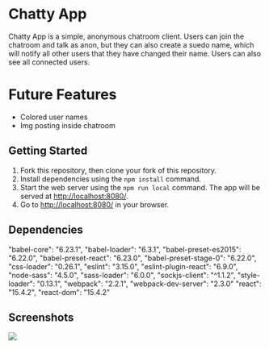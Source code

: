 # Chatty App

Chatty App is a simple, anonymous chatroom client.
Users can join the chatroom and talk as anon, but they can also create a suedo name, which will notify all other users that they have changed their name. Users can also see all connected users.

# Future Features
- Colored user names
- Img posting inside chatroom

## Getting Started

1. Fork this repository, then clone your fork of this repository.
2. Install dependencies using the `npm install` command.
3. Start the web server using the `npm run local` command. The app will be served at <http://localhost:8080/>.
4. Go to <http://localhost:8080/> in your browser.

## Dependencies

  "babel-core": "6.23.1",
  "babel-loader": "6.3.1",
  "babel-preset-es2015": "6.22.0",
  "babel-preset-react": "6.23.0",
  "babel-preset-stage-0": "6.22.0",
  "css-loader": "0.26.1",
  "eslint": "3.15.0",
  "eslint-plugin-react": "6.9.0",
  "node-sass": "4.5.0",
  "sass-loader": "6.0.0",
  "sockjs-client": "^1.1.2",
  "style-loader": "0.13.1",
  "webpack": "2.2.1",
  "webpack-dev-server": "2.3.0"
  "react": "15.4.2",
  "react-dom": "15.4.2"

## Screenshots

![](http://recordit.co/m6bQguvt9c.gif)

